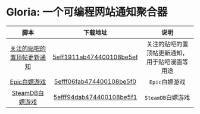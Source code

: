 
# Gloria: 一个可编程网站通知聚合器

| 脚本| 下载地址 | 说明 |
|:----:|:-----:|:----:|
| [关注的贴吧的置顶帖更新通知](./script/关注的贴吧的置顶帖更新通知.js) | [5eff1911ab474400108be5ef](https://gloria.pub/task/5eff1911ab474400108be5ef) | 关注的贴吧的置顶帖更新通知，用于贴吧漫画等用途 | 
| [Epic白嫖游戏](./script/Epic白嫖游戏.js) | [5efff06fab474400108be5f0](https://gloria.pub/task/5efff06fab474400108be5f0) | `Epic`白嫖游戏 |
| [SteamDB白嫖游戏](./script/SteamDB白嫖游戏.js) | [5efff94dab474400108be5f1](https://gloria.pub/task/5efff94dab474400108be5f1) | `SteamDB`白嫖游戏 |
